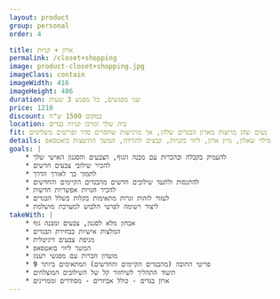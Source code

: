 ```yaml
---
layout: product
group: personal
order: 4

title: ארון + קניות
permalink: /closet+shopping
image: product-closet+shopping.jpg
imageClass: contain
imageWidth: 416
imageHeight: 486
duration: שני מפגשים, כל מפגש 3 שעות
price: 1210
discount: במקום 1500 ש"ח
location: בית שלך ומרכז קניות בגדים
fit: נשים שהן מרוצות מארון הבגדים שלהן, אך מרגישות שחסרים סדר ופריטים משלימים
details: מילוי שאלון, מיון ארון, ליווי בקניות, קבצים להורדה, המשך התיעצות בואטסאפ
goals: |
    * להעמיק בקבלה ובהכרות עם מבנה הגוף, הצבעים והסגנון האישי שלך
    * להכיר שילובי צבעים חדשים
    * לתמוך בך לאורך הדרך
    * להתנסות ולתעד שילובים חדשים מהבגדים הקיימים והחדשים
    * להכיר חנויות אפשריות חדשות
    * לעזור לזהות זגרות מתאימות בקלות בשלל הבגדים
    * ליצור רשימה לפרטי הלבוש למערכת מושלמת
takeWith: |
    * אבחון מלא לסגנון, צבעים ומבנה גוף
    * המלצות אישיות בבחירת הבגדים
    * מניפת צבעים דיגיטלית
    * המשך ליווי בואטסאפ
    * מועדון חברות עם מפגשי רענון
    * 9 פריטי החובה (מהבגדים הקיימים והחדשים) המתאימים ביותר
    * תיעוד התהליך לשיחזור קל של השילובים המוצלחים
    * ארון בגדים - כולל אביזרים - מסודרים וממויינים
---
```

